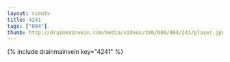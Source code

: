 ```yaml
--- 
layout: sieutv
title: 4241
tags: ["004"]
thumb: http://drainmainvein.com/media/videos/tmb/000/004/241/player.jpg
---
```

{% include drainmainvein key="4241" %} 
